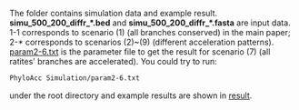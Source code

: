 The folder contains simulation data and example result. **simu_500_200_diffr_\*.bed** and **simu_500_200_diffr_\*.fasta** are input data. 1-1 corresponds to scenario (1) (all branches conserved) in the main paper; 2-* corresponds to scenarios (2)~(9) (different acceleration patterns). [param2-6.txt](https://github.com/xyz111131/PhyloAcc/edit/master/Simulation/param2-6.txt) is the parameter file to get the result for scenario (7) (all ratites' branches are accelerated). You could try to run: 
```bash
PhyloAcc Simulation/param2-6.txt
```
under the root directory and example results are shown in [result](https://github.com/xyz111131/PhyloAcc/Simulation/result). 
